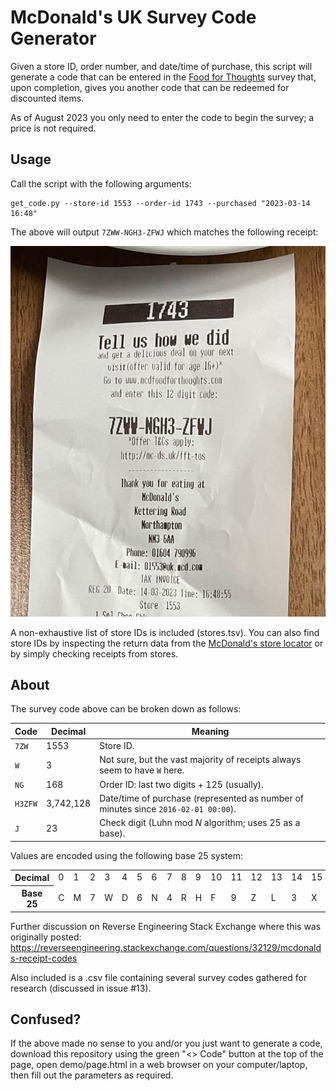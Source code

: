 # McDonald's UK Survey Code Generator

Given a store ID, order number, and date/time of purchase, this script will generate a code that can be entered in the [Food for Thoughts](https://www.mcdfoodforthoughts.com/) survey that, upon completion, gives you another code that can be redeemed for discounted items.

As of August 2023 you only need to enter the code to begin the survey; a price is not required.

## Usage

Call the script with the following arguments:

```
get_code.py --store-id 1553 --order-id 1743 --purchased "2023-03-14 16:48"
```

The above will output `7ZWW-NGH3-ZFWJ` which matches the following receipt:

![Receipt showing code 7ZWW-NGH3-ZFWJ](./assets/7ZWW-NGH3-ZFWJ.jpg)

A non-exhaustive list of store IDs is included (stores.tsv). You can also find store IDs by inspecting the return data from the [McDonald's store locator](https://www.mcdonalds.com/gb/en-gb/restaurant-locator.html) or by simply checking receipts from stores.

## About

The survey code above can be broken down as follows:

| Code    | Decimal   | Meaning                                                                            |
| -       | -         | -                                                                                  |
| `7ZW`   | 1553      | Store ID.                                                                          |
| `W`     | 3         | Not sure, but the vast majority of receipts always seem to have `W` here.          |
| `NG`    | 168       | Order ID: last two digits + 125 (usually).                                         |
| `H3ZFW` | 3,742,128 | Date/time of purchase (represented as number of minutes since `2016-02-01 00:00`). |
| `J`     | 23        | Check digit (Luhn mod _N_ algorithm; uses 25 as a base).                           |

Values are encoded using the following base 25 system:

<table>
    <tbody>
        <tr>
            <th>Decimal</th>
            <td>0</td>
            <td>1</td>
            <td>2</td>
            <td>3</td>
            <td>4</td>
            <td>5</td>
            <td>6</td>
            <td>7</td>
            <td>8</td>
            <td>9</td>
            <td>10</td>
            <td>11</td>
            <td>12</td>
            <td>13</td>
            <td>14</td>
            <td>15</td>
            <td>16</td>
            <td>17</td>
            <td>18</td>
            <td>19</td>
            <td>20</td>
            <td>21</td>
            <td>22</td>
            <td>23</td>
            <td>24</td>
        </tr>
        <tr>
            <th>Base 25</th>
            <td>C</td>
            <td>M</td>
            <td>7</td>
            <td>W</td>
            <td>D</td>
            <td>6</td>
            <td>N</td>
            <td>4</td>
            <td>R</td>
            <td>H</td>
            <td>F</td>
            <td>9</td>
            <td>Z</td>
            <td>L</td>
            <td>3</td>
            <td>X</td>
            <td>K</td>
            <td>Q</td>
            <td>G</td>
            <td>V</td>
            <td>P</td>
            <td>B</td>
            <td>T</td>
            <td>J</td>
            <td>Y</td>
        </tr>
    </tbody>
</table>

Further discussion on Reverse Engineering Stack Exchange where this was originally posted: https://reverseengineering.stackexchange.com/questions/32129/mcdonalds-receipt-codes

Also included is a .csv file containing several survey codes gathered for research (discussed in issue #13).

## Confused?

If the above made no sense to you and/or you just want to generate a code, download this repository using the green "<> Code" button at the top of the page, open demo/page.html in a web browser on your computer/laptop, then fill out the parameters as required.
